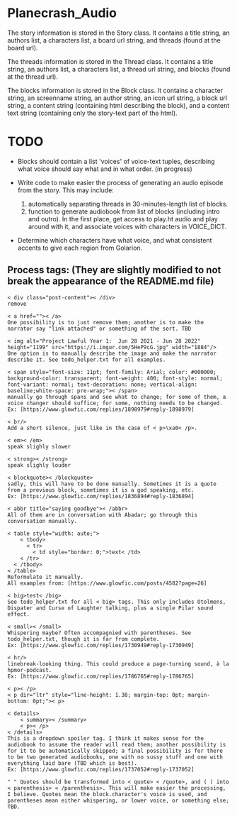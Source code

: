 # Planecrash_Audio

The story information is stored in the Story class.
It contains a title string, an authors list, a characters list, a board url string, and threads (found at the board url).

The threads information is stored in the Thread class.
It contains a title string, an authors list, a characters list, a thread url string, and blocks (found at the thread url).

The blocks information is stored in the Block class.
It contains a character string, an screenname string, an author string, an icon url string, a block url string, a content string (containing html describing the block), and a content text string (containing only the story-text part of the html).

# TODO
- Blocks should contain a list 'voices' of voice-text tuples, describing what voice should say what and in what order. (in progress)

- Write code to make easier the process of generating an audio episode from the story. This may include:
    1. automatically separating threads in 30-minutes-length list of blocks.
    2. function to generate audiobook from list of blocks (including intro and outro).
    In the first place, get access to play.ht audio and play around with it, and associate voices with characters in VOICE_DICT.

- Determine which characters have what voice, and what consistent accents to give each region from Golarion.

## Process tags: (They are slightly modified to not break the appearance of the README.md file)
    < div class="post-content">< /div>
    remove

    < a href="">< /a>
    One possibility is to just remove them; another is to make the narrator say "link attached" or something of the sort. TBD
    
    < img alt="Project Lawful Year 1:  Jun 28 2021 - Jun 28 2022" height="1199" src="https://i.imgur.com/5HeP9cG.jpg" width="1884"/>
    One option is to manually describe the image and make the narrator describe it. See todo_helper.txt for all examples.
    
    < span style="font-size: 11pt; font-family: Arial; color: #000000; background-color: transparent; font-weight: 400; font-style: normal; font-variant: normal; text-decoration: none; vertical-align: baseline;white-space: pre-wrap;">< /span>
    manually go through spans and see what to change; for some of them, a voice changer should suffice; for some, nothing needs to be changed.
    Ex: [https://www.glowfic.com/replies/1898979#reply-1898979]
    
    < br/>
    Add a short silence, just like in the case of < p>\xa0< /p>.
    
    < em>< /em>
    speak slighly slower
    
    < strong>< /strong>
    speak slighly louder
    
    < blockquote>< /blockquote>
    sadly, this will have to be done manually. Sometimes it is a quote from a previous block, sometimes it is a god speaking, etc. 
    Ex: [https://www.glowfic.com/replies/1836894#reply-1836894]
    
    < abbr title="saying goodbye">< /abbr>
    All of them are in conversation with Abadar; go through this conversation manually.
    
    < table style="width: auto;">
	    < tbody>
	      < tr>
	        < td style="border: 0;">text< /td>
        < /tr>
      < /tbody>
    < /table>
    Reformulate it manually.
    All examples from: [https://www.glowfic.com/posts/4582?page=26]
    
    < big>test< /big>
    See todo_helper.txt for all < big> tags. This only includes Otolmens, Dispater and Curse of Laughter talking, plus a single Pilar sound effect.

    < small>< /small>
    Whispering maybe? Often accompagnied with parentheses. See todo_helper.txt, though it is far from complete.
    Ex: [https://www.glowfic.com/replies/1730949#reply-1730949]

    < hr/>
    linebreak-looking thing. This could produce a page-turning sound, à la hpmor-podcast.
    Ex: [https://www.glowfic.com/replies/1786765#reply-1786765]

    < p>< /p>
    < p dir="ltr" style="line-height: 1.38; margin-top: 0pt; margin-bottom: 0pt;">< p>

    < details>
	    < summary>< /summary>
	    < p>< /p>
    < /details>
    This is a dropdown spoiler tag. I think it makes sense for the audiobook to assume the reader will read them; another possibility is for it to be automatically skipped; a final possibility is for there to be two generated audiobooks, one with no sussy stuff and one with everything laid bare (TBD which is best).
    Ex: [https://www.glowfic.com/replies/1737052#reply-1737052]
    
    " " Quotes should be transformed into < quote> < /quote>, and ( ) into < parenthesis> < /parenthesis>. This will make easier the processing, I believe. Quotes mean the block.character's voice is used, and parentheses mean either whispering, or lower voice, or something else; TBD.